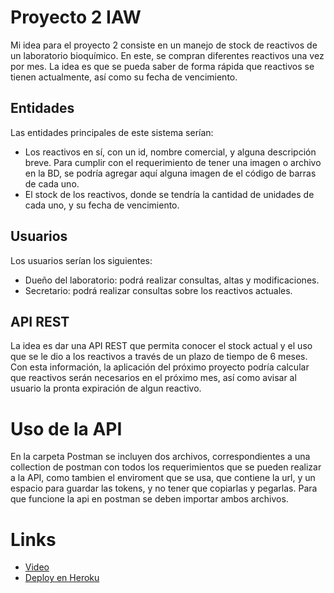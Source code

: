 # Proyecto 2 IAW
Mi idea para el proyecto 2 consiste en un manejo de stock de reactivos de un laboratorio bioquímico.
En este, se compran diferentes reactivos una vez por mes. La idea es que se pueda saber de forma rápida que reactivos se tienen actualmente, así como su fecha de vencimiento. 
## Entidades
Las entidades principales de este sistema serían: 
- Los reactivos en sí, con un id, nombre comercial, y alguna descripción breve. Para cumplir con el requerimiento de tener una imagen o archivo en la BD, se podría agregar aquí alguna imagen de el código de barras de cada uno.
- El stock de los reactivos, donde se tendría la cantidad de unidades de cada uno, y su fecha de vencimiento.
## Usuarios
Los usuarios serían los siguientes:
- Dueño del laboratorio: podrá realizar consultas, altas y modificaciones.
- Secretario: podrá realizar consultas sobre los reactivos actuales.
## API REST
La idea es dar una API REST que permita conocer el stock actual y el uso que se le dio a los reactivos a través de un plazo de tiempo de 6 meses. Con esta información, la aplicación del próximo proyecto podría calcular que reactivos serán necesarios en el próximo mes, así como avisar al usuario la pronta expiración de algun reactivo.

# Uso de la API
En la carpeta Postman se incluyen dos archivos, correspondientes a una collection de postman con todos los requerimientos que se pueden realizar a la API, como tambien el enviroment que se usa, que contiene la url, y un espacio para guardar las tokens, y no tener que copiarlas y pegarlas. Para que funcione la api en postman se deben importar ambos archivos.

# Links
- [Video](https://www.youtube.com/watch?v=6bqaa_BMc5E&t=3s)
- [Deploy en Heroku](http://proyecto-2-iaw-guido.herokuapp.com/)
